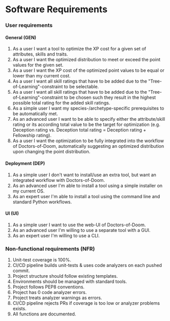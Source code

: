 # Software Requirements

### User requirements

#### General (GEN)

1. As a user I want a tool to optimize the XP cost for a given set of attributes, skills and traits.
2. As a user I want the optimized distribution to meet or exceed the point values for the given set.
3. As a user I want the XP cost of the optimized point values to be equal or lower than my current cost.
4. As a user I want all skill ratings that have to be added due to the "Tree-of-Learning"-constraint to be selectable.
5. As a user I want all skill ratings that have to be added due to the "Tree-of-Learning"-constraint to be chosen such they result in the highest possible total rating for the added skill ratings.
6. As a simple user I want my species-/archetype-specific prerequisites to be automatically met.
7. As an advanced user I want to be able to specify either the attribute/skill rating or its according total value to be the target for optimization (e.g. Deception rating vs. Deception total rating = Deception rating + Fellowship rating).
8. As a user I want the optimization to be fully integrated into the workflow of Doctors-of-Doom, automatically suggesting an optimized distribution upon changing the point distribution.

#### Deployment (DEP)

1. As a simple user I don't want to install/use an extra tool, but want an integrated workflow with Doctors-of-Doom.
2. As an advanced user I'm able to install a tool using a simple installer on my current OS.
3. As an expert user I'm able to install a tool using the command line and standard Python workflows.

#### UI (UI)

1. As a simple user I want to use the web-UI of Doctors-of-Doom.
2. As an advanced user I'm willing to use a separate tool with a GUI.
3. As an expert user I'm willing to use a CLI.

### Non-functional requirements (NFR)

1. Unit-test coverage is 100%.
2. CI/CD pipeline builds unit-tests & uses code analyzers on each pushed commit.
3. Project structure should follow existing templates.
4. Environments should be managed with standard tools.
5. Project follows PEP8 conventions.
6. Project has 0 code analyzer errors.
7. Project treats analyzer warnings as errors.
8. CI/CD pipeline rejects PRs if coverage is too low or analyzer problems exists.
9. All functions are documented.
